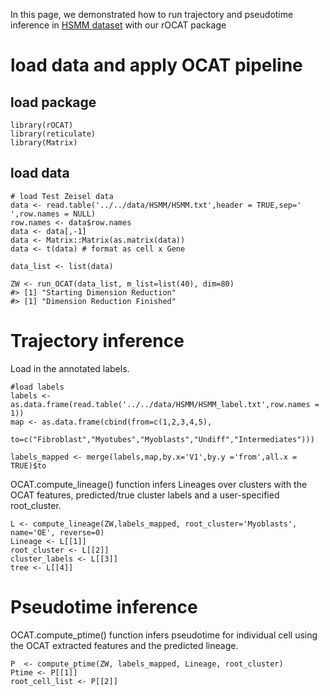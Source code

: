 In this page, we demonstrated how to run trajectory and pseudotime
inference in [HSMM dataset](https://data.wanglab.ml/OCAT/HSMM.zip) with
our rOCAT package

# load data and apply OCAT pipeline

## load package

    library(rOCAT)
    library(reticulate)
    library(Matrix)

## load data

    # load Test Zeisel data
    data <- read.table('../../data/HSMM/HSMM.txt',header = TRUE,sep=' ',row.names = NULL)
    row.names <- data$row.names
    data <- data[,-1]
    data <- Matrix::Matrix(as.matrix(data))
    data <- t(data) # format as cell x Gene

    data_list <- list(data)

    ZW <- run_OCAT(data_list, m_list=list(40), dim=80)
    #> [1] "Starting Dimension Reduction"
    #> [1] "Dimension Reduction Finished"

# Trajectory inference

Load in the annotated labels.

    #load labels
    labels <- as.data.frame(read.table('../../data/HSMM/HSMM_label.txt',row.names = 1))
    map <- as.data.frame(cbind(from=c(1,2,3,4,5), 
              to=c("Fibroblast","Myotubes","Myoblasts","Undiff","Intermediates")))

    labels_mapped <- merge(labels,map,by.x='V1',by.y ='from',all.x = TRUE)$to

OCAT.compute\_lineage() function infers Lineages over clusters with the
OCAT features, predicted/true cluster labels and a user-specified
root\_cluster.

    L <- compute_lineage(ZW,labels_mapped, root_cluster='Myoblasts', name='OE', reverse=0)
    Lineage <- L[[1]]
    root_cluster <- L[[2]]
    cluster_labels <- L[[3]]
    tree <- L[[4]]

# Pseudotime inference

OCAT.compute\_ptime() function infers pseudotime for individual cell
using the OCAT extracted features and the predicted lineage.

    P  <- compute_ptime(ZW, labels_mapped, Lineage, root_cluster)
    Ptime <- P[[1]]
    root_cell_list <- P[[2]]
